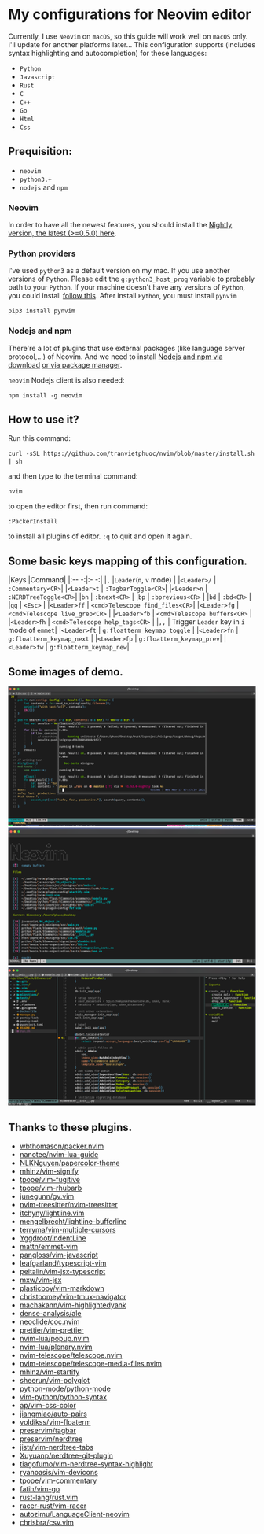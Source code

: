 # My configurations for Neovim editor

Currently, I use `Neovim` on `macOS`, so this guide will work well on `macOS` only. I'll update for another platforms later...
This configuration supports (includes syntax highlighting and autocompletion) for these languages:
* `Python`
* `Javascript`
* `Rust`
* `C`
* `C++`
* `Go`
* `Html`
* `Css`

## Prequisition:
* `neovim`
* `python3.+`
* `nodejs` and `npm`

### Neovim
In order to have all the newest features, you should install the [Nightly version, the latest (>=0.5.0) here](https://github.com/neovim/neovim/releases/tag/nightly).

### Python providers
I've used `python3` as a default version on my mac. If you use another versions of `Python`.
Please edit the `g:python3_host_prog` variable to probably path to your `Python`.
If your machine doesn't have any versions of `Python`, you could install [follow this](https://www.python.org/).
After install `Python`, you must install `pynvim`
```
pip3 install pynvim
```

### Nodejs and npm
There're a lot of plugins that use external packages (like language server protocol,...) of Neovim. And we need to install [Nodejs and npm via download](https://nodejs.org/en/download/)
[or via package manager](https://nodejs.org/en/download/package-manager/).

`neovim` Nodejs client is also needed:
```
npm install -g neovim
```

## How to use it?
Run this command:
```
curl -sSL https://github.com/tranvietphuoc/nvim/blob/master/install.sh | sh
```
and then type to the terminal command:
```
nvim
```
to open the editor first, then run command:
```
:PackerInstall
```
to install all plugins of editor. `:q` to quit and open it again.

## Some basic keys mapping of this configuration.
|Keys  |Command|
|:-- -:|:-   -:|
|`,`   |`Leader`(`n`, `v` mode) |
|`<Leader>/` | `:Commentary<CR>`|
|`<Leader>t` | `:TagbarToggle<CR>`|
|`<Leader>n` | `:NERDTreeToggle<CR>`|
|`bn`  | `:bnext<CR>` |
|`bp` | `:bprevious<CR>` |
|`bd` | `:bd<CR>` |
|`qq` | `<Esc>` |
|`<Leader>ff` | `<cmd>Telescope find_files<CR>`|
|`<Leader>fg` | `<cmd>Telescope live_grep<CR>` |
|`<Leader>fb` | `<cmd>Telescope buffers<CR>` |
|`<Leader>fh` | `<cmd>Telescope help_tags<CR>` |
|`,,` | Trigger `Leader` key in `i` mode of `emmet`|
|`<Leader>ft` | `g:floatterm_keymap_toggle` |
|`<Leader>fn` | `g:floatterm_keymap_next` |
|`<Leader>fp` | `g:floatterm_keymap_prev`|
|`<Leader>fw` | `g:floatterm_keymap_new`|



## Some images of demo.
![floatterm](./assets/floatterm.png)
![startify](./assets/startfiy.png)
![Nerdtree and tagbar](./assets/nerdtree_and_tagbar.png)

## Thanks to these plugins.
* [wbthomason/packer.nvim](https://github.com/wbthomason/packer.nvim)
* [nanotee/nvim-lua-guide](https://github.com/nanotee/nvim-lua-guide)
* [NLKNguyen/papercolor-theme](https://github.com/NLKNguyen/papercolor-theme)
* [mhinz/vim-signify](https://github.com/mhinz/vim-signify)
* [tpope/vim-fugitive](https://github.com/tpope/vim-fugitive)
* [tpope/vim-rhubarb](https://github.com/tpope/vim-rhubarb)
* [junegunn/gv.vim](https://github.com/junegunn/gv.vim)
* [nvim-treesitter/nvim-treesitter](https://github.com/nvim-treesitter/nvim-treesitter)
* [itchyny/lightline.vim](https://github.com/itchyny/lightline.vim)
* [mengelbrecht/lightline-bufferline](https://github.com/mengelbrecht/lightline-bufferline)
* [terryma/vim-multiple-cursors](https://github.com/terryma/vim-multiple-cursors)
* [Yggdroot/indentLine](https://github.com/Yggdroot/indentLine)
* [mattn/emmet-vim](https://github.com/mattn/emmet-vim)
* [pangloss/vim-javascript](https://github.com/pangloss/vim-javascript)
* [leafgarland/typescript-vim](https://github.com/leafgarland/typescript-vim)
* [peitalin/vim-jsx-typescript](https://github.com/peitalin/vim-jsx-typescript)
* [mxw/vim-jsx](https://github.com/mxw/vim-jsx)
* [plasticboy/vim-markdown](https://github.com/plasticboy/vim-markdown)
* [christoomey/vim-tmux-navigator](https://github.com/christoomey/vim-tmux-navigator)
* [machakann/vim-highlightedyank](https://github.com/machakann/vim-highlightedyank)
* [dense-analysis/ale](https://github.com/dense-analysis/ale)
* [neoclide/coc.nvim](https://github.com/neoclide/coc.nvim)
* [prettier/vim-prettier](https://github.com/prettier/vim-prettier)
* [nvim-lua/popup.nvim](https://github.com/nvim-lua/popup.nvim)
* [nvim-lua/plenary.nvim](https://github.com/nvim-lua/plenary.nvim)
* [nvim-telescope/telescope.nvim](https://github.com/nvim-telescope/telescope.nvim)
* [nvim-telescope/telescope-media-files.nvim](https://github.com/nvim-telescope/telescope-media-files.nvim)
* [mhinz/vim-startify](https://github.com/mhinz/vim-startify)
* [sheerun/vim-polyglot](https://github.com/sheerun/vim-polyglot)
* [python-mode/python-mode](https://github.com/python-mode/python-mode)
* [vim-python/python-syntax](https://github.com/vim-python/python-syntax)
* [ap/vim-css-color](https://github.com/ap/vim-css-color)
* [jiangmiao/auto-pairs](https://github.com/jiangmiao/auto-pairs)
* [voldikss/vim-floaterm](https://github.com/voldikss/vim-floaterm)
* [preservim/tagbar](https://github.com/preservim/tagbar)
* [preservim/nerdtree](https://github.com/preservim/nerdtree)
* [jistr/vim-nerdtree-tabs](https://github.com/jistr/vim-nerdtree-tabs)
* [Xuyuanp/nerdtree-git-plugin](https://github.com/Xuyuanp/nerdtree-git-plugin)
* [tiagofumo/vim-nerdtree-syntax-highlight](https://github.com/tiagofumo/vim-nerdtree-syntax-highlight)
* [ryanoasis/vim-devicons](https://github.com/ryanoasis/vim-devicons)
* [tpope/vim-commentary](https://github.com/tpope/vim-commentary)
* [fatih/vim-go](https://github.com/fatih/vim-go)
* [rust-lang/rust.vim](https://github.com/rust-lang/rust.vim)
* [racer-rust/vim-racer](https://github.com/racer-rust/vim-racer)
* [autozimu/LanguageClient-neovim](https://github.com/autozimu/LanguageClient-neovim)
* [chrisbra/csv.vim](https://github.com/chrisbra/csv.vim)
